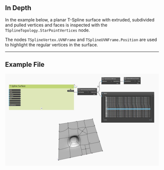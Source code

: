 ## In Depth
In the example below, a planar T-Spline surface with extruded, subdivided and pulled vertices and faces is inspected with the `TSplineTopology.StarPointVertices` node.

The nodes `TSplineVertex.UVNFrame` and `TSplineUVNFrame.Position` are used to highlight the regular vertices in the surface.
___
## Example File

![TSplineTopology.RegularVertices](./Autodesk.DesignScript.Geometry.TSpline.TSplineTopology.RegularVertices_img.jpg)